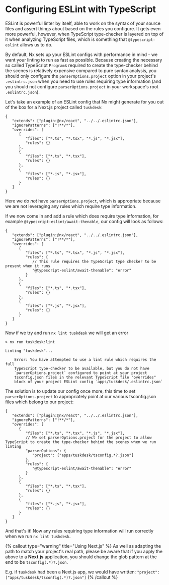 # Configuring ESLint with TypeScript

ESLint is powerful linter by itself, able to work on the syntax of your source files and assert things about based on the rules you configure. It gets even more powerful, however, when TypeScript type-checker is layered on top of it when analyzing TypeScript files, which is something that `@typescript-eslint` allows us to do.

By default, Nx sets up your ESLint configs with performance in mind - we want your linting to run as fast as possible. Because creating the necessary so called TypeScript `Program`s required to create the type-checker behind the scenes is relatively expensive compared to pure syntax analysis, you should only configure the `parserOptions.project` option in your project's `.eslintrc.json` when you need to use rules requiring type information (and you should not configure `parserOptions.project` in your workspace's root `.eslintrc.json`).

Let's take an example of an ESLint config that Nx might generate for you out of the box for a Next.js project called `tuskdesk`:

```jsonc {% fileName="apps/tuskdesk/.eslintrc.json" %}
{
   "extends": ["plugin:@nx/react", "../../.eslintrc.json"],
   "ignorePatterns": ["!**/*"],
   "overrides": [
      {
         "files": ["*.ts", "*.tsx", "*.js", "*.jsx"],
         "rules": {}
      },
      {
         "files": ["*.ts", "*.tsx"],
         "rules": {}
      },
      {
         "files": ["*.js", "*.jsx"],
         "rules": {}
      }
   ]
}
```

Here we do _not_ have `parserOptions.project`, which is appropriate because we are not leveraging any rules which require type information.

If we now come in and add a rule which does require type information, for example `@typescript-eslint/await-thenable`, our config will look as follows:

```jsonc {% fileName="apps/tuskdesk/.eslintrc.json" %}
{
   "extends": ["plugin:@nx/react", "../../.eslintrc.json"],
   "ignorePatterns": ["!**/*"],
   "overrides": [
      {
         "files": ["*.ts", "*.tsx", "*.js", "*.jsx"],
         "rules": {
            // This rule requires the TypeScript type checker to be present when it runs
            "@typescript-eslint/await-thenable": "error"
         }
      },
      {
         "files": ["*.ts", "*.tsx"],
         "rules": {}
      },
      {
         "files": ["*.js", "*.jsx"],
         "rules": {}
      }
   ]
}
```

Now if we try and run `nx lint tuskdesk` we will get an error

```{% command="nx lint tuskdesk" %}
> nx run tuskdesk:lint

Linting "tuskdesk"...

    Error: You have attempted to use a lint rule which requires the full
    TypeScript type-checker to be available, but you do not have
    `parserOptions.project` configured to point at your project
    tsconfig.json files in the relevant TypeScript file "overrides"
    block of your project ESLint config `apps/tuskdesk/.eslintrc.json`

```

The solution is to update our config once more, this time to set `parserOptions.project` to appropriately point at our various tsconfig.json files which belong to our project:

```jsonc {% fileName="apps/tuskdesk/.eslintrc.json" %}
{
   "extends": ["plugin:@nx/react", "../../.eslintrc.json"],
   "ignorePatterns": ["!**/*"],
   "overrides": [
      {
         "files": ["*.ts", "*.tsx", "*.js", "*.jsx"],
         // We set parserOptions.project for the project to allow TypeScript to create the type-checker behind the scenes when we run linting
         "parserOptions": {
            "project": ["apps/tuskdesk/tsconfig.*?.json"]
         },
         "rules": {
            "@typescript-eslint/await-thenable": "error"
         }
      },
      {
         "files": ["*.ts", "*.tsx"],
         "rules": {}
      },
      {
         "files": ["*.js", "*.jsx"],
         "rules": {}
      }
   ]
}
```

And that's it! Now any rules requiring type information will run correctly when we run `nx lint tuskdesk`.

{% callout type="warning" title="Using Next.js" %}
As well as adapting the path to match your project's real path, please be aware that if you apply the above to a **Next.js** application, you should change the glob pattern at the end to be `tsconfig(.*)?.json`.

E.g. if `tuskdesk` had been a Next.js app, we would have written: `"project": ["apps/tuskdesk/tsconfig(.*)?.json"]`
{% /callout %}
